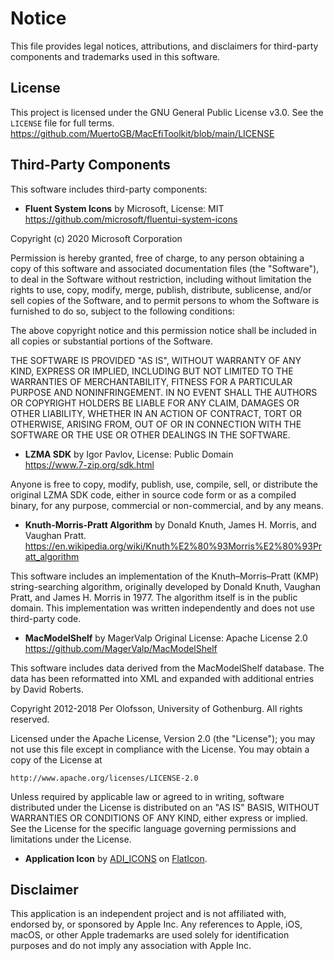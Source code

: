 # Notice

This file provides legal notices, attributions, and disclaimers for third-party components and trademarks used in this software.

## License

This project is licensed under the GNU General Public License v3.0. See the `LICENSE` file for full terms.
https://github.com/MuertoGB/MacEfiToolkit/blob/main/LICENSE

## Third-Party Components

This software includes third-party components:

- **Fluent System Icons** by Microsoft, License: MIT\
https://github.com/microsoft/fluentui-system-icons

Copyright (c) 2020 Microsoft Corporation

Permission is hereby granted, free of charge, to any person obtaining a copy
of this software and associated documentation files (the "Software"), to deal
in the Software without restriction, including without limitation the rights
to use, copy, modify, merge, publish, distribute, sublicense, and/or sell
copies of the Software, and to permit persons to whom the Software is
furnished to do so, subject to the following conditions:

The above copyright notice and this permission notice shall be included in all
copies or substantial portions of the Software.

THE SOFTWARE IS PROVIDED "AS IS", WITHOUT WARRANTY OF ANY KIND, EXPRESS OR
IMPLIED, INCLUDING BUT NOT LIMITED TO THE WARRANTIES OF MERCHANTABILITY,
FITNESS FOR A PARTICULAR PURPOSE AND NONINFRINGEMENT. IN NO EVENT SHALL THE
AUTHORS OR COPYRIGHT HOLDERS BE LIABLE FOR ANY CLAIM, DAMAGES OR OTHER
LIABILITY, WHETHER IN AN ACTION OF CONTRACT, TORT OR OTHERWISE, ARISING FROM,
OUT OF OR IN CONNECTION WITH THE SOFTWARE OR THE USE OR OTHER DEALINGS IN THE
SOFTWARE.

- **LZMA SDK** by Igor Pavlov, License: Public Domain\
https://www.7-zip.org/sdk.html

Anyone is free to copy, modify, publish, use, compile, sell, or distribute the original LZMA SDK code, either in source code form or as a compiled binary, for any purpose, commercial or non-commercial, and by any means.

- **Knuth-Morris-Pratt Algorithm** by Donald Knuth, James H. Morris, and Vaughan Pratt.\
https://en.wikipedia.org/wiki/Knuth%E2%80%93Morris%E2%80%93Pratt_algorithm

This software includes an implementation of the Knuth–Morris–Pratt (KMP) string-searching algorithm, originally developed by Donald Knuth, Vaughan Pratt, and James H. Morris in 1977. The algorithm itself is in the public domain. This implementation was written independently and does not use third-party code.

- **MacModelShelf** by MagerValp
  Original License: Apache License 2.0
  https://github.com/MagerValp/MacModelShelf

This software includes data derived from the MacModelShelf database. The data has been reformatted into XML and expanded with additional entries by David Roberts.

Copyright 2012-2018 Per Olofsson, University of Gothenburg. All rights reserved.

Licensed under the Apache License, Version 2.0 (the "License");
you may not use this file except in compliance with the License.
You may obtain a copy of the License at

    http://www.apache.org/licenses/LICENSE-2.0

Unless required by applicable law or agreed to in writing, software
distributed under the License is distributed on an "AS IS" BASIS,
WITHOUT WARRANTIES OR CONDITIONS OF ANY KIND, either express or implied.
See the License for the specific language governing permissions and
limitations under the License.

- **Application Icon** by [ADI_ICONS](https://www.flaticon.com/authors/adi-icons) on [FlatIcon](https://www.flaticon.com/free-icon/wrench_17505678?related_id=17505678).

## Disclaimer

This application is an independent project and is not affiliated with, endorsed by, or sponsored by Apple Inc. Any references to Apple, iOS, macOS, or other Apple trademarks are used solely for identification purposes and do not imply any association with Apple Inc.
